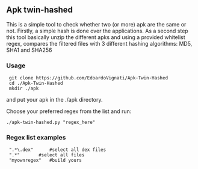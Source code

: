 ## Apk twin-hashed

This is a simple tool to check whether two (or more) apk are the same or not.
Firstly, a simple hash is done over the applications.
As a second step this tool basically unzip the different apks and using a provided whitelist regex, compares the filtered files with 3 different hashing algorithms: MD5, SHA1 and SHA256

### Usage

     git clone https://github.com/EdoardoVignati/Apk-Twin-Hashed
     cd ./Apk-Twin-Hashed
     mkdir ./apk

and put your apk in the ./apk directory.

Choose your preferred regex from the list and run: 
 
`./apk-twin-hashed.py "regex_here"`

### Regex list examples

     ".*\.dex"		#select all dex files 
     ".*"		#select all files
     "myownregex"	#build yours

